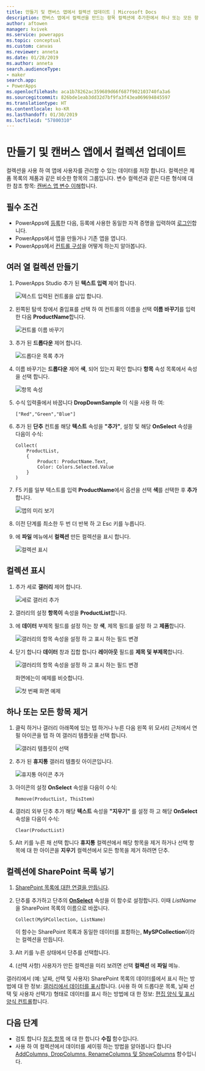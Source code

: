 ```yaml
---
title: 만들기 및 캔버스 앱에서 컬렉션 업데이트 | Microsoft Docs
description: 캔버스 앱에서 컬렉션을 만드는 항목 컬렉션에 추가한에서 하나 또는 모든 항목을 제거
author: aftowen
manager: kvivek
ms.service: powerapps
ms.topic: conceptual
ms.custom: canvas
ms.reviewer: anneta
ms.date: 01/28/2019
ms.author: anneta
search.audienceType:
- maker
search.app:
- PowerApps
ms.openlocfilehash: aca1b78262ac359689d66f687f902103740fa3a6
ms.sourcegitcommit: 826bde1eab3dd32d7bf9fa3f43ea069694845597
ms.translationtype: HT
ms.contentlocale: ko-KR
ms.lasthandoff: 01/30/2019
ms.locfileid: "57800310"
---
```

# <a name="create-and-update-a-collection-in-a-canvas-app"></a>만들기 및 캔버스 앱에서 컬렉션 업데이트

컬렉션을 사용 하 여 앱에 사용자를 관리할 수 있는 데이터를 저장 합니다. 컬렉션은 제품 목록의 제품과 같은 비슷한 항목의 그룹입니다. 변수 컬렉션과 같은 다른 형식에 대 한 참조 항목: [캔버스 앱 변수 이해](working-with-variables.md)합니다.

## <a name="prerequisites"></a>필수 조건

- PowerApps에 [등록](../signup-for-powerapps.md)한 다음, 등록에 사용한 동일한 자격 증명을 입력하여 [로그인](https://web.powerapps.com?utm_source=padocs&utm_medium=linkinadoc&utm_campaign=referralsfromdoc)합니다.
- PowerApps에서 앱을 만들거나 기존 앱을 엽니다.
- PowerApps에서 [컨트롤 구성](add-configure-controls.md)을 어떻게 하는지 알아봅니다.

## <a name="create-a-multicolumn-collection"></a>여러 열 컬렉션 만들기

1. PowerApps Studio 추가 된 **텍스트 입력** 제어 합니다.

    ![텍스트 입력된 컨트롤을 삽입 합니다.](./media/create-update-collection/add-textbox.png)

1. 왼쪽된 탐색 창에서 줄임표를 선택 하 여 컨트롤의 이름을 선택 **이름 바꾸기**를 입력 한 다음 **ProductName**합니다.

    ![컨트롤 이름 바꾸기](./media/create-update-collection/rename-textbox.png)

1. 추가 된 **드롭다운** 제어 합니다.

    ![드롭다운 목록 추가](./media/create-update-collection/add-dropdown.png)

1. 이름 바꾸기는 **드롭다운** 제어 **색**, 되어 있는지 확인 합니다 **항목** 속성 목록에서 속성을 선택 합니다.

    ![항목 속성](./media/create-update-collection/items-property.png)

1. 수식 입력줄에서 바꿉니다 **DropDownSample** 이 식을 사용 하 여:

    `["Red","Green","Blue"]`

1. 추가 된 **단추** 컨트롤 해당 **텍스트** 속성을 **"추가"**, 설정 및 해당 **OnSelect** 속성을 다음이 수식:

    ```powerapps-dot
    Collect(
        ProductList,
        {
            Product: ProductName.Text,
            Color: Colors.Selected.Value
        }
    )
    ```

1. F5 키를 일부 텍스트를 입력 **ProductName**에서 옵션을 선택 **색**를 선택한 후 **추가**합니다.

    ![앱의 미리 보기](./media/create-update-collection/preview-add.png)

1. 이전 단계를 최소한 두 번 더 반복 하 고 Esc 키를 누릅니다.

1. 에 **파일** 메뉴에서 **컬렉션** 만든 컬렉션을 표시 합니다.

    ![컬렉션 표시](./media/create-update-collection/show-collection.png)

## <a name="show-a-collection"></a>컬렉션 표시

1. 추가 세로 **갤러리** 제어 합니다.

    ![세로 갤러리 추가](./media/create-update-collection/add-gallery.png)

1. 갤러리의 설정 **항목이** 속성을 **ProductList**합니다.

1. 에 **데이터** 부제목 필드를 설정 하는 창 **색**, 제목 필드를 설정 하 고 **제품**합니다.

    ![갤러리의 항목 속성을 설정 하 고 표시 하는 필드 변경](./media/create-update-collection/configure-gallery.png)

1. 닫기 합니다 **데이터** 창과 집합 합니다 **레이아웃** 필드를 **제목 및 부제목**합니다.

    ![갤러리의 항목 속성을 설정 하 고 표시 하는 필드 변경](./media/create-update-collection/change-layout.png)

    화면에는이 예제를 비슷합니다.

    ![첫 번째 화면 예제](./media/create-update-collection/screen-example1.png)

## <a name="remove-one-or-all-items"></a>하나 또는 모든 항목 제거

1. 클릭 하거나 갤러리 아래쪽에 있는 탭 하거나 누른 다음 왼쪽 위 모서리 근처에서 연필 아이콘을 탭 하 여 갤러리 템플릿을 선택 합니다.

    ![갤러리 템플릿이 선택](./media/create-update-collection/select-template.png)

1. 추가 된 **휴지통** 갤러리 템플릿 아이콘입니다.

    ![휴지통 아이콘 추가](./media/create-update-collection/trash-icon.png)

1. 아이콘의 설정 **OnSelect** 속성을 다음이 수식:

    `Remove(ProductList, ThisItem)`

1. 갤러리 외부 단추 추가 해당 **텍스트** 속성을 **"지우기"** 를 설정 하 고 해당 **OnSelect** 속성을 다음이 수식:

    `Clear(ProductList)`

1. Alt 키를 누른 채 선택 합니다 **휴지통** 컬렉션에서 해당 항목을 제거 하거나 선택 항목에 대 한 아이콘을 **지우기** 컬렉션에서 모든 항목을 제거 하려면 단추.

## <a name="put-a-sharepoint-list-into-a-collection"></a>컬렉션에 SharePoint 목록 넣기

1. [SharePoint 목록에 대한 연결을 만듭니다](connect-to-sharepoint.md).

1. 단추를 추가하고 단추의 **[OnSelect](controls/properties-core.md)** 속성을 이 함수로 설정합니다. 이때 *ListName*을 SharePoint 목록의 이름으로 바꿉니다.<br>

    `Collect(MySPCollection, ListName)`

    이 함수는 SharePoint 목록과 동일한 데이터를 포함하는, **MySPCollection**이라는 컬렉션을 만듭니다.

1. Alt 키를 누른 상태에서 단추를 선택합니다.

1. (선택 사항) 사용자가 만든 컬렉션을 미리 보려면 선택 **컬렉션** 에 **파일** 메뉴.

갤러리에서 (예: 날짜, 선택 및 사용자) SharePoint 목록의 데이터를에서 표시 하는 방법에 대 한 정보: [갤러리에서 데이터를 표시](connections/connection-sharepoint-online.md#show-data-in-a-gallery)합니다. (사용 하 여 드롭다운 목록, 날짜 선택 및 사용자 선택기) 형태로 데이터를 표시 하는 방법에 대 한 정보: [편집 양식 및 표시 양식 컨트롤](controls/control-form-detail.md)합니다.

## <a name="next-steps"></a>다음 단계

- 검토 합니다 [참조 항목](functions/function-clear-collect-clearcollect.md) 에 대 한 합니다 **수집** 함수입니다.
- 사용 하 여 컬렉션에서 데이터를 셰이핑 하는 방법을 알아봅니다 합니다 [AddColumns, DropColumns, RenameColumns 및 ShowColumns](functions/function-table-shaping.md) 함수입니다.
